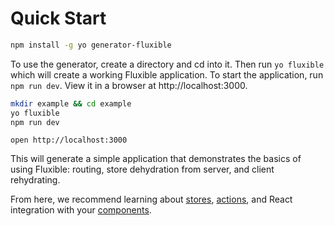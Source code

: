 # Quick Start

 ```bash
npm install -g yo generator-fluxible
 ```

To use the generator, create a directory and cd into it. Then run `yo fluxible` which will create a working Fluxible application. To start the application, run `npm run dev`. View it in a browser at http://localhost:3000.

```bash
mkdir example && cd example
yo fluxible
npm run dev
```

`open http://localhost:3000`

This will generate a simple application that demonstrates the basics of using Fluxible: routing, store dehydration from server, and client rehydrating.

From here, we recommend learning about [stores](../packages/fluxible/docs/api/Stores.md), [actions](../packages/fluxible/docs/api/Actions.md), and React integration with your [components](../packages/fluxible/docs/api/Components.md).
